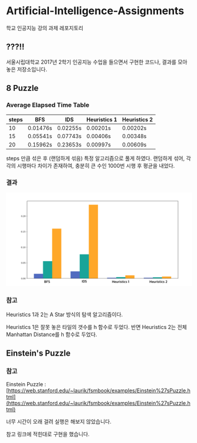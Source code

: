 # Artificial-Intelligence-Assignments
학교 인공지능 강의 과제 레포지토리

## ???!!

서울시립대학교 2017년 2학기 인공지능 수업을 들으면서 구현한 코드나, 결과를 모아놓은 저장소입니다.

## 8 Puzzle

### Average Elapsed Time Table

|steps	| BFS 		| IDS 		|Heuristics 1	|Heuristics 2	|
|---	|---		|---		|---			|---	        |
| 10 	| 0.01476s  | 0.02255s  | 0.00201s 	    | 0.00202s 	    |
| 15 	| 0.05541s  | 0.07743s  | 0.00406s 	    | 0.00348s 	    |
| 20 	| 0.15962s	| 0.23653s	| 0.00997s		| 0.00609s 	    |

steps 만큼 섞은 후 (랜덤하게 섞음) 특정 알고리즘으로 풀게 하였다. 랜덤하게 섞어, 각각의 시행마다 차이가 존재하여, 충분히 큰 수인 1000번 시행 후 평균을 내었다.

### 결과

![](./images/graph.png)

### 참고

Heuristics 1과 2는 A Star 방식의 탐색 알고리즘이다.

Heuristics 1은 잘못 놓은 타일의 갯수를 h 함수로 두었다. 반면 Heuristics 2는 전체 Manhattan Distance를 h 함수로 두었다.

## Einstein's Puzzle

### 참고 

Einstein Puzzle : [https://web.stanford.edu/~laurik/fsmbook/examples/Einstein%27sPuzzle.html](https://web.stanford.edu/~laurik/fsmbook/examples/Einstein%27sPuzzle.html)

너무 시간이 오래 걸려 실행은 해보지 않았습니다.

참고 링크에 적힌대로 구현을 했습니다.
